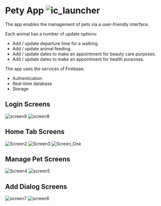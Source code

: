 # Pety App ![ic_launcher](https://user-images.githubusercontent.com/48810056/109519239-b9362480-7ab3-11eb-9e9c-96be73efc96a.png)

The app enables the management of pets via a user-friendly interface.

Each animal has a number of update options:
* Add / update departure time for a walking.
* Add / update animal feeding.
* Add / update dates to make an appointment for beauty care purposes.
* Add / update dates to make an appointment for health purposes.

The app uses the services of Firebase:
* Authentication
* Real-time database
* Storage

## Login Screens
![screen9](https://user-images.githubusercontent.com/48810056/109517626-234dca00-7ab2-11eb-8a7d-24b57566a1ee.JPG)
![screen8](https://user-images.githubusercontent.com/48810056/109517635-25178d80-7ab2-11eb-92ed-28a92b19c868.JPG)

## Home Tab Screens
![Screen2](https://user-images.githubusercontent.com/48810056/109517749-42e4f280-7ab2-11eb-970d-b4f4355ccf33.JPG)
![Screen3](https://user-images.githubusercontent.com/48810056/109517994-850e3400-7ab2-11eb-9b33-fa1c44c9c76c.JPG)
![Screen_One](https://user-images.githubusercontent.com/48810056/109517813-56905900-7ab2-11eb-93ec-a7ae66c55414.JPG)

## Manage Pet Screens
![Screen4](https://user-images.githubusercontent.com/48810056/109518104-a2db9900-7ab2-11eb-8d29-509e93bed5de.JPG)
![screen5](https://user-images.githubusercontent.com/48810056/109518109-a4a55c80-7ab2-11eb-9336-4045aac041ab.JPG)

## Add Dialog Screens
![screen7](https://user-images.githubusercontent.com/48810056/109518152-ad962e00-7ab2-11eb-9de5-292afb4b4f95.JPG)
![screen6](https://user-images.githubusercontent.com/48810056/109518157-ae2ec480-7ab2-11eb-8fbc-0331de20b99a.JPG)
